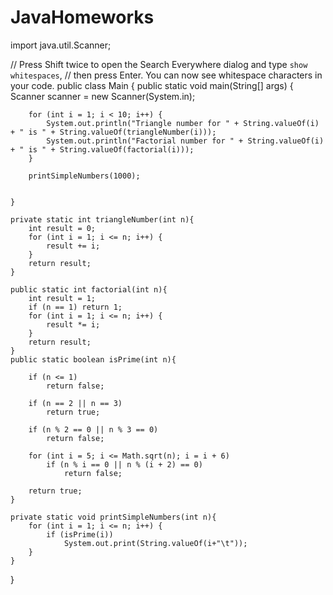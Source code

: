 # JavaHomeworks

import java.util.Scanner;

// Press Shift twice to open the Search Everywhere dialog and type `show whitespaces`,
// then press Enter. You can now see whitespace characters in your code.
public class Main {
    public static void main(String[] args) {
        Scanner scanner = new Scanner(System.in);

        for (int i = 1; i < 10; i++) {
            System.out.println("Triangle number for " + String.valueOf(i) + " is " + String.valueOf(triangleNumber(i)));
            System.out.println("Factorial number for " + String.valueOf(i) + " is " + String.valueOf(factorial(i)));
        }

        printSimpleNumbers(1000);


    }

    private static int triangleNumber(int n){
        int result = 0;
        for (int i = 1; i <= n; i++) {
            result += i;
        }
        return result;
    }
    
    public static int factorial(int n){
        int result = 1;
        if (n == 1) return 1;
        for (int i = 1; i <= n; i++) {
            result *= i;
        }
        return result;
    }
    public static boolean isPrime(int n){

        if (n <= 1)
            return false;

        if (n == 2 || n == 3)
            return true;

        if (n % 2 == 0 || n % 3 == 0)
            return false;

        for (int i = 5; i <= Math.sqrt(n); i = i + 6)
            if (n % i == 0 || n % (i + 2) == 0)
                return false;

        return true;
    }

    private static void printSimpleNumbers(int n){
        for (int i = 1; i <= n; i++) {
            if (isPrime(i))
                System.out.print(String.valueOf(i+"\t"));
        }
    }
}

